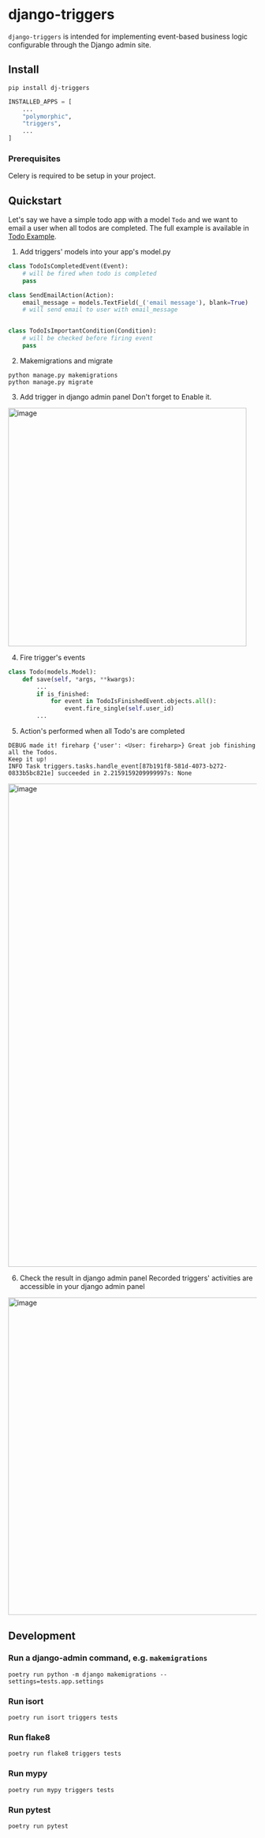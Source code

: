 # django-triggers

`django-triggers` is intended for implementing event-based business logic configurable through the Django admin site.

## Install

```shell
pip install dj-triggers
```

```python
INSTALLED_APPS = [
    ...
    "polymorphic",
    "triggers",
    ...
]
```


### Prerequisites 

Celery is required to be setup in your project.

## Quickstart

Let's say we have a simple todo app with a model `Todo` and we want to email a user when all todos are completed.
The full example is available in [Todo Example](https://github.com/fireharp/django-triggers-example).

1. Add triggers' models into your app's model.py

```python
class TodoIsCompletedEvent(Event):
    # will be fired when todo is completed
    pass

class SendEmailAction(Action):
    email_message = models.TextField(_('email message'), blank=True)
    # will send email to user with email_message


class TodoIsImportantCondition(Condition):
    # will be checked before firing event
    pass

```

2. Makemigrations and migrate
```shell
python manage.py makemigrations
python manage.py migrate
```

3. Add trigger in django admin panel
Don't forget to Enable it.

<img width="483" alt="image" src="https://user-images.githubusercontent.com/101798/222222820-debceff7-1122-4011-bb2f-d1a549710bc1.png">

4. Fire trigger's events

```python
class Todo(models.Model):
    def save(self, *args, **kwargs):
        ...
        if is_finished:
            for event in TodoIsFinishedEvent.objects.all():
                event.fire_single(self.user_id)
        ...
```

5. Action's performed when all Todo's are completed
```
DEBUG made it! fireharp {'user': <User: fireharp>} Great job finishing all the Todos.
Keep it up!
INFO Task triggers.tasks.handle_event[87b191f8-581d-4073-b272-0833b5bc821e] succeeded in 2.2159159209999997s: None
```
<img width="979" alt="image" src="https://user-images.githubusercontent.com/101798/222230003-744f3d36-d1dd-40cd-a0ff-eedb7a01d75a.png">

6. Check the result in django admin panel
Recorded triggers' activities are accessible in your django admin panel
<img width="643" alt="image" src="https://user-images.githubusercontent.com/101798/222230395-c49e5147-e8b6-416c-b4a5-70fbaf06eaa9.png">

## Development

### Run a django-admin command, e.g. `makemigrations`
```shell
poetry run python -m django makemigrations --settings=tests.app.settings
```

### Run isort
```shell
poetry run isort triggers tests
```
### Run flake8
```shell
poetry run flake8 triggers tests
```
### Run mypy
```shell
poetry run mypy triggers tests
```
### Run pytest
```shell
poetry run pytest
```
